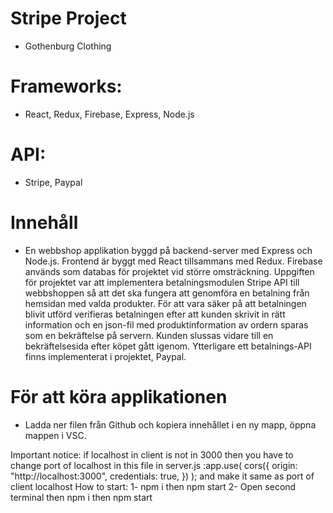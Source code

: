 # Stripe Project
* Gothenburg Clothing
# Frameworks:
* React, Redux, Firebase, Express, Node.js
# API:
* Stripe, Paypal

# Innehåll
* En webbshop applikation byggd på backend-server med Express och Node.js. Frontend är byggt med React tillsammans med Redux. Firebase används som databas för projektet vid större omsträckning. Uppgiften för projektet var att implementera betalningsmodulen Stripe API till webbshoppen så att det ska fungera att genomföra en betalning från hemsidan med valda produkter. För att vara säker på att betalningen blivit utförd verifieras betalningen efter att kunden skrivit in rätt information och en json-fil med produktinformation av ordern sparas som en bekräftelse på servern. Kunden slussas vidare till en bekräftelsesida efter köpet gått igenom. Ytterligare ett betalnings-API finns implementerat i projektet, Paypal.

# För att köra applikationen
* Ladda ner filen från Github och kopiera innehållet i en ny mapp, öppna mappen i VSC.

Important notice: if localhost in client is not in 3000 then you have to change port of localhost in this file in server.js :app.use(
cors({
origin: "http://localhost:3000",
credentials: true,
})
);
and make it same as port of client localhost
How to start:
1- npm i then npm start
2- Open second terminal then npm i then npm start
